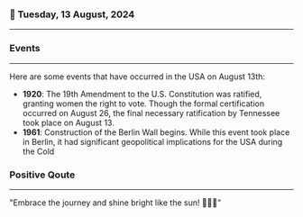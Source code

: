 ### 📅 Tuesday, 13 August, 2024
------
### Events
------
Here are some events that have occurred in the USA on August 13th:

- **1920**: The 19th Amendment to the U.S. Constitution was ratified, granting women the right to vote. Though the formal certification occurred on August 26, the final necessary ratification by Tennessee took place on August 13.
- **1961**: Construction of the Berlin Wall begins. While this event took place in Berlin, it had significant geopolitical implications for the USA during the Cold
### Positive Qoute
------
"Embrace the journey and shine bright like the sun! 🌟🚀✨"
